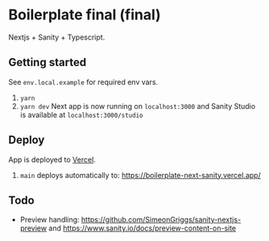 # Boilerplate final (final)
Nextjs + Sanity + Typescript. 

## Getting started
See `env.local.example` for required env vars. 

1. `yarn`
2. `yarn dev` Next app is now running on `localhost:3000` and Sanity Studio is available at `localhost:3000/studio`

## Deploy
App is deployed to [Vercel](https://vercel.com/hgw/boilerplate-next-sanity). 

1. `main` deploys automatically to: https://boilerplate-next-sanity.vercel.app/   
 
 ## Todo
 - Preview handling: https://github.com/SimeonGriggs/sanity-nextjs-preview and https://www.sanity.io/docs/preview-content-on-site
